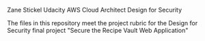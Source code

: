 Zane Stickel Udacity AWS Cloud Architect Design for Security

The files in this repository meet the project rubric for the Design for Security final project "Secure the Recipe Vault Web Application"